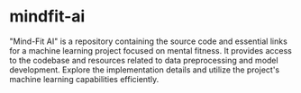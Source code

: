 # mindfit-ai
"Mind-Fit AI" is a repository containing the source code and essential links for a machine learning project focused on mental fitness. It provides access to the codebase and resources related to data preprocessing and model development. Explore the implementation details and utilize the project's machine learning capabilities efficiently.
